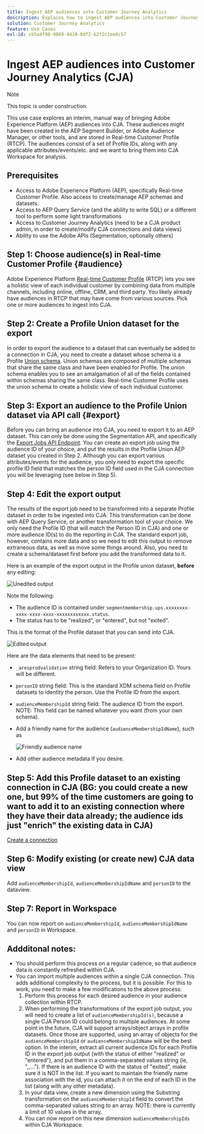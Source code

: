 ```yaml
---
title: Ingest AEP audiences into Customer Journey Analytics
description: Explains how to ingest AEP audiences into Customer Journey Analytics for further analysis.
solution: Customer Journey Analytics
feature: Use Cases
exl-id: cb5a4f98-9869-4410-8df2-b2f2c1ee8c57
---
```

# Ingest AEP audiences into Customer Journey Analytics (CJA)

>[!NOTE]
>
>This topic is under construction.

This use case explores an interim, manual way of bringing Adobe Experience Platform (AEP) audiences into CJA. These audiences might have been created in the AEP Segment Builder, or Adobe Audience Manager, or other tools, and are stored in Real-time Customer Profile (RTCP). The audiences consist of a set of Profile IDs, along with any applicable attributes/events/etc. and we want to bring them into CJA Workspace for analysis.

## Prerequisites

* Access to Adobe Experience Platform (AEP), specifically Real-time Customer Profile.  Also access to create/manage AEP schemas and datasets.
* Access to AEP Query Service (and the ability to write SQL) or a different tool to perform some light transformations
* Access to Customer Journey Analytics (need to be a CJA product admin, in order to create/modify CJA connections and data views)
* Ability to use the Adobe APIs (Segmentation, optionally others)

## Step 1: Choose audience(s) in Real-time Customer Profile {#audience}

Adobe Experience Platform [Real-time Customer Profile](https://experienceleague.adobe.com/docs/experience-platform/profile/home.html?lang=en) (RTCP) lets you see a holistic view of each individual customer by combining data from multiple channels, including online, offline, CRM, and third party. You likely already have audiences in RTCP that may have come from various sources. Pick one or more audiences to ingest into CJA.

## Step 2: Create a Profile Union dataset for the export

In order to export the audience to a dataset that can eventually be added to a connection in CJA, you need to create a dataset whose schema is a Profile [Union schema](https://experienceleague.adobe.com/docs/experience-platform/profile/union-schemas/union-schema.html?lang=en#understanding-union-schemas).
Union schemas are composed of multiple schemas that share the same class and have been enabled for Profile. The union schema enables you to see an amalgamation of all of the fields contained within schemas sharing the same class. Real-time Customer Profile uses the union schema to create a holistic view of each individual customer.

## Step 3: Export an audience to the Profile Union dataset via API call {#export}

Before you can bring an audience into CJA, you need to export it to an AEP dataset. This can only be done using the Segmentation API, and specifically the [Export Jobs API Endpoint](https://experienceleague.adobe.com/docs/experience-platform/segmentation/api/export-jobs.html?lang=en). You can create an export job using the audience ID of your choice, and put the results in the Profile Union AEP dataset you created in Step 2.  Although you can export various attributes/events for the audience, you only need to export the specific profile ID field that matches the person ID field used in the CJA connection you will be leveraging (see below in Step 5).

## Step 4: Edit the export output 

The results of the export job need to be transformed into a separate Profile dataset in order to be ingested into CJA.  This transformation can be done with AEP Query Service, or another transformation tool of your choice.  We only need the Profile ID (that will match the Person ID in CJA) and one or more audience ID(s) to do the reporting in CJA. The standard export job, however, contains more data and so we need to edit this output to remove extraneous data, as well as move some things around.  Also, you need to create a schema/dataset first before you add the transformed data to it.

Here is an example of the export output in the Profile union dataset, **before** any editing:

![Unedited output](assets/export-unedited.png)

Note the following:

* The audience ID is contained under `segmentmembership.ups.xxxxxxxx-xxxx-xxxx-xxxx-xxxxxxxxxxxx.status`.
* The status has to be "realized", or "entered", but not "exited".

This is the format of the Profile dataset that you can send into CJA.

![Edited output](assets/export-edited.png)

Here are the data elements that need to be present:

* `_aresprodvalidation` string field: Refers to your Organization ID. Yours will be different.
* `personID` string field: This is the standard XDM schema field on Profile datasets to identity the person. Use the Profile ID from the export.
* `audienceMembershipId` string field: The audience ID from the export.  NOTE: This field can be named whatever you want (from your own schema).
* Add a friendly name for the audience (`audienceMembershipIdName`), such as

   ![Friendly audience name](assets/audience-name.png)
   
* Add other audience metadata if you desire.

## Step 5: Add this Profile dataset to an existing connection in CJA (BG: you could create a new one, but 99% of the time customers are going to want to add it to an existing connection where they have their data already; the audience ids just "enrich" the existing data in CJA)

[Create a connection](/help/connections/create-connection.md)

## Step 6: Modify existing (or create new) CJA data view

Add `audienceMembershipId`, `audienceMembershipIdName` and `personID` to the dataview.

## Step 7: Report in Workspace

You can now report on `audienceMembershipId`, `audienceMembershipIdName` and `personID` in Workspace.

## Addditonal notes:
* You should  perform this process on a regular cadence, so that audience data is constantly refreshed within CJA.
* You can import multiple audiences within a single CJA connection. This adds additional complexity to the process, but it is possible. For this to work, you need to make a few modifications to the above process:
   1. Perform this process for each desired audience in your audience collection within RTCP.
   1. When performing the transformations of the export job output, you will need to create a list of `audienceMembershipId(s)`, because a single CJA Person ID could belong to multiple audiences. At some point in the future, CJA will support arrays/object arrays in profile datasets. Once those are supported, using an array of objects for the `audienceMembershipId` or `audienceMembershipIdName` will be the best option. In the interim, extract all current audience IDs for each Profile ID in the export job output (with the status of either "realized" or "entered"), and put them in a comma-separated values string (ie, "<id1>,<id2>,...").  If there is an audience ID with the status of "exited", make sure it is NOT in the list.  If you want to maintain the friendly name association with the id, you can attach it on the end of each ID in the list (along with any other metadata).
   1. In your data view, create a new dimension using the Substring transformation on the `audienceMembershipId` field to convert the comma-separated values string to an array. NOTE: there is currently a limit of 10 values in the array.
   1. You can now report on this new dimension `audienceMembershipIds` within CJA Workspace.
